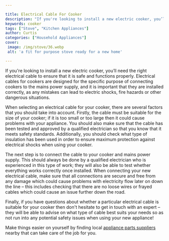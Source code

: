 ```yaml
---

title: Electrical Cable For Cooker
description: "If you're looking to install a new electric cooker, you’ll need the right electrical cable to ensure that it is safe and functions...keep going and find out"
keywords: cooker
tags: ["Stove", "Kitchen Appliances"]
author: Curtis
categories: ["Household Appliances"]
cover: 
 image: /img/stove/36.webp
 alt: 'a fit for purpose stove ready for a new home'

---
```


If you're looking to install a new electric cooker, you’ll need the right electrical cable to ensure that it is safe and functions properly. Electrical cables for cookers are designed for the specific purpose of connecting cookers to the mains power supply, and it is important that they are installed correctly, as any mistakes can lead to electric shocks, fire hazards or other dangerous situations.

When selecting an electrical cable for your cooker, there are several factors that you should take into account. Firstly, the cable must be suitable for the size of your cooker; if it is too small or too large then it could cause problems with your appliance. You should also make sure that the cable has been tested and approved by a qualified electrician so that you know that it meets safety standards. Additionally, you should check what type of insulation has been used in order to ensure maximum protection against electrical shocks when using your cooker.

The next step is to connect the cable to your cooker and mains power supply. This should always be done by a qualified electrician who is experienced in this type of work; they will also be able to test whether everything works correctly once installed. When connecting your new electrical cable, make sure that all connections are secure and free from any damage which could cause problems with electricity flow later on down the line – this includes checking that there are no loose wires or frayed cables which could cause an issue further down the road. 

Finally, if you have questions about whether a particular electrical cable is suitable for your cooker then don't hesitate to get in touch with an expert – they will be able to advise on what type of cable best suits your needs so as not run into any potential safety issues when using your new appliance!

Make things easier on yourself by finding local <a href="/pages/appliance-parts-suppliers/">appliance parts suppliers</a> nearby that can take care of the job for you.